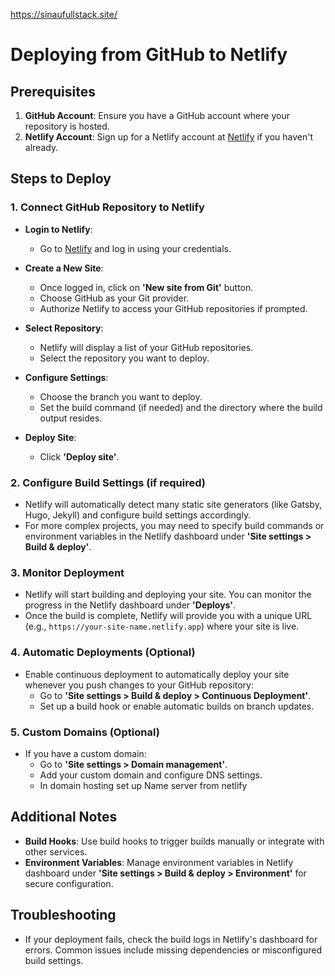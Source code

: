 https://sinaufullstack.site/

# Deploying from GitHub to Netlify

## Prerequisites
1. **GitHub Account**: Ensure you have a GitHub account where your repository is hosted.
2. **Netlify Account**: Sign up for a Netlify account at [Netlify](https://www.netlify.com) if you haven't already.

## Steps to Deploy

### 1. Connect GitHub Repository to Netlify
- **Login to Netlify**:
  - Go to [Netlify](https://www.netlify.com) and log in using your credentials.

- **Create a New Site**:
  - Once logged in, click on **'New site from Git'** button.
  - Choose GitHub as your Git provider.
  - Authorize Netlify to access your GitHub repositories if prompted.

- **Select Repository**:
  - Netlify will display a list of your GitHub repositories.
  - Select the repository you want to deploy.

- **Configure Settings**:
  - Choose the branch you want to deploy.
  - Set the build command (if needed) and the directory where the build output resides.

- **Deploy Site**:
  - Click **'Deploy site'**.

### 2. Configure Build Settings (if required)
- Netlify will automatically detect many static site generators (like Gatsby, Hugo, Jekyll) and configure build settings accordingly.
- For more complex projects, you may need to specify build commands or environment variables in the Netlify dashboard under **'Site settings > Build & deploy'**.

### 3. Monitor Deployment
- Netlify will start building and deploying your site. You can monitor the progress in the Netlify dashboard under **'Deploys'**.
- Once the build is complete, Netlify will provide you with a unique URL (e.g., `https://your-site-name.netlify.app`) where your site is live.

### 4. Automatic Deployments (Optional)
- Enable continuous deployment to automatically deploy your site whenever you push changes to your GitHub repository:
  - Go to **'Site settings > Build & deploy > Continuous Deployment'**.
  - Set up a build hook or enable automatic builds on branch updates.

### 5. Custom Domains (Optional)
- If you have a custom domain:
  - Go to **'Site settings > Domain management'**.
  - Add your custom domain and configure DNS settings.
  - In domain hosting set up Name server from netlify

## Additional Notes
- **Build Hooks**: Use build hooks to trigger builds manually or integrate with other services.
- **Environment Variables**: Manage environment variables in Netlify dashboard under **'Site settings > Build & deploy > Environment'** for secure configuration.

## Troubleshooting
- If your deployment fails, check the build logs in Netlify's dashboard for errors. Common issues include missing dependencies or misconfigured build settings.
